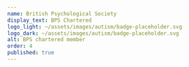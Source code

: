 ```yaml
---
name: British Psychological Society
display_text: BPS Chartered
logo_light: ~/assets/images/autism/badge-placeholder.svg
logo_dark: ~/assets/images/autism/badge-placeholder.svg
alt: BPS chartered member
order: 4
published: true
---
```

